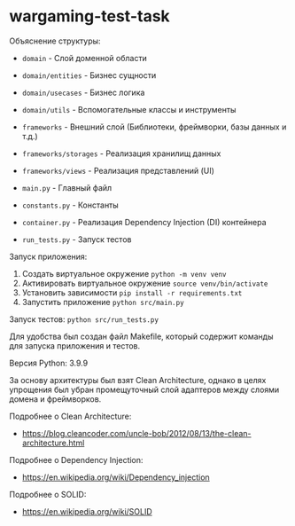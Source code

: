 # wargaming-test-task
 
Объяснение структуры:
- `domain` - Слой доменной области
- `domain/entities` - Бизнес сущности
- `domain/usecases` - Бизнес логика
- `domain/utils` - Вспомогательные классы и инструменты

- `frameworks` - Внешний слой (Библиотеки, фреймворки, базы данных и т.д.)
- `frameworks/storages` - Реализация хранилищ данных
- `frameworks/views` - Реализация представлений (UI)

- `main.py` - Главный файл
- `constants.py` - Константы
- `container.py` - Реализация Dependency Injection (DI) контейнера
- `run_tests.py` - Запуск тестов

Запуск приложения:
1. Создать виртуальное окружение `python -m venv venv`
2. Активировать виртуальное окружение `source venv/bin/activate`
3. Установить зависимости `pip install -r requirements.txt`
4. Запустить приложение `python src/main.py`

Запуск тестов: `python src/run_tests.py`

Для удобства был создан файл Makefile, который содержит команды для запуска приложения и тестов.

Версия Python: 3.9.9

За основу архитектуры был взят Clean Architecture, однако в целях упрощения был убран промещуточный слой адаптеров между слоями домена и фреймворков.

Подробнее о Clean Architecture:
- https://blog.cleancoder.com/uncle-bob/2012/08/13/the-clean-architecture.html

Подробнее о Dependency Injection:
- https://en.wikipedia.org/wiki/Dependency_injection

Подробнее о SOLID:
- https://en.wikipedia.org/wiki/SOLID
